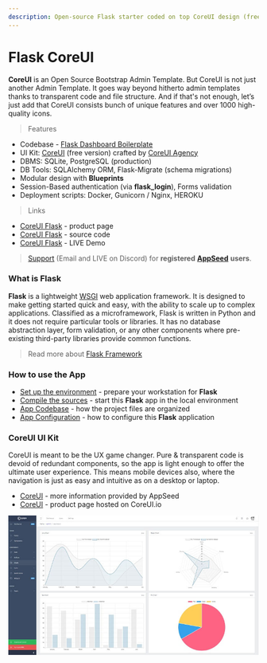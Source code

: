 ```yaml
---
description: Open-source Flask starter coded on top CoreUI design (free version).
---
```


# Flask CoreUI

**CoreUI** is an Open Source Bootstrap Admin Template. But CoreUI is not just another Admin Template. It goes way beyond hitherto admin templates thanks to transparent code and file structure. And if that's not enough, let’s just add that CoreUI consists bunch of unique features and over 1000 high-quality icons. 

> Features

* Codebase - [Flask Dashboard Boilerplate](../../boilerplate-code/flask-dashboard.md)
* UI Kit: [CoreUI](../../content/bootstrap-template/coreui.md) \(free version\) crafted by [CoreUI Agency](../../content/partners/coreui.md)
* DBMS: SQLite, PostgreSQL \(production\)
* DB Tools: SQLAlchemy ORM, Flask-Migrate \(schema migrations\)
* Modular design with **Blueprints**
* Session-Based authentication \(via **flask\_login**\), Forms validation
* Deployment scripts: Docker, Gunicorn / Nginx, HEROKU 

> Links

* [CoreUI Flask](https://appseed.us/admin-dashboards/flask-dashboard-coreui) - product page
* [CoreUI Flask](https://github.com/app-generator/flask-dashboard-coreui) - source code
* [CoreUI Flask](https://flask-coreui.appseed-srv1.com/) - LIVE Demo

> [Support](https://appseed.us/support) \(Email and LIVE on Discord\) for **registered** [**AppSeed**](https://appseed.us/) **users**.

### 

### What is Flask

**Flask** is a lightweight [WSGI](../../content/what-is/wsgi.md) web application framework. It is designed to make getting started quick and easy, with the ability to scale up to complex applications. Classified as a microframework, Flask is written in Python and it does not require particular tools or libraries. It has no database abstraction layer, form validation, or any other components where pre-existing third-party libraries provide common functions.

> Read more about [Flask Framework](../../content/what-is/flask.md)



### How to use the App

* [Set up the environment](../../boilerplate-code/flask-dashboard.md#environment) - prepare your workstation for **Flask**
* [Compile the sources](../../boilerplate-code/flask-dashboard.md#build-the-app-1) - start this **Flask** app in the local environment
* [App Codebase](../../boilerplate-code/flask-dashboard.md#app-codebase) - how the project files are organized
* [App Configuration](../../boilerplate-code/flask-dashboard.md#app-configuration) - how to configure this **Flask** application



### CoreUI UI Kit

CoreUI is meant to be the UX game changer. Pure & transparent code is devoid of redundant components, so the app is light enough to offer the ultimate user experience. This means mobile devices also, where the navigation is just as easy and intuitive as on a desktop or laptop. 

* [CoreUI](../../content/bootstrap-template/coreui.md) - more information provided by AppSeed
* [CoreUI](https://bit.ly/2VTDaxg) - product page hosted on CoreUI.io 

![CoreUI - Open-source Bootstrap Template.](../../.gitbook/assets/docs-coreui-screen.jpg)

